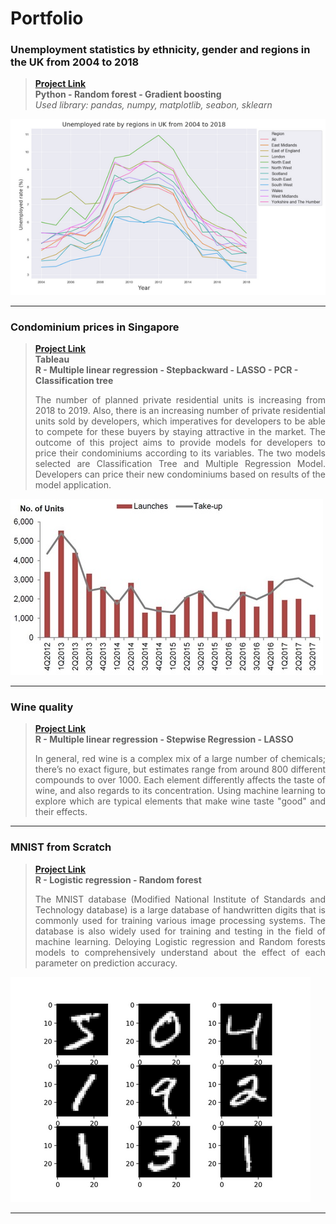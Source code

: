 # Portfolio

### Unemployment statistics by ethnicity, gender and regions in the UK from 2004 to 2018<br>
> **[Project Link](https://nbviewer.jupyter.org/github/Janette-Le/Python1/blob/main/ABC.ipynb)**\
> **Python - Random forest - Gradient boosting**<br>
> *Used library: pandas, numpy, matplotlib, seabon, sklearn*

<img src="images/Python 1.PNG?raw=true"/>

---

### Condominium prices in Singapore<br>
> **[Project Link](https://github.com/Janette-Le/R-Singapore-housing-price/blob/main/README.md)**\
> **Tableau**\
> **R - Multiple linear regression - Stepbackward - LASSO - PCR - Classification tree**
> <p align="justify"> The number of planned private residential units is increasing from 2018 to 2019. Also, there is an increasing number of private residential units sold by developers, which imperatives for developers to be able to compete for these buyers by staying attractive in the market. The outcome of this project aims to provide models for developers to price their condominiums according to its variables. The two models selected are Classification Tree and Multiple Regression Model. Developers can price their new condominiums based on results of the model application.</p>
<img src="images/R-2.png?raw=true"/>

---

### Wine quality<br>
> **[Project Link](https://github.com/Janette-Le/R-Wine-quality/blob/main/README.md)**\
> **R - Multiple linear regression - Stepwise Regression - LASSO**
> <p align="justify">In general, red wine is a complex mix of a large number of chemicals; there’s no exact figure, but estimates range from around 800 different compounds to over 1000. Each element differently affects the taste of wine, and also regards to its concentration. Using machine learning to explore which are typical elements that make wine taste "good" and their effects.</p>

---

### MNIST from Scratch<br>
> **[Project Link](https://github.com/Janette-Le/R-MNIST/blob/main/README.md)**\
> **R - Logistic regression - Random forest**
> <p align="justify"> The MNIST database (Modified National Institute of Standards and Technology database) is a large database of handwritten digits that is commonly used for training various image processing systems. The database is also widely used for training and testing in the field of machine learning. Deloying Logistic regression and Random forests models to comprehensively understand about the effect of each parameter on prediction accuracy.</p>
<img src="images/R-1.png?raw=true"/>

---
